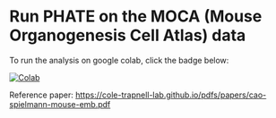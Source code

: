 # Run PHATE on the MOCA (Mouse Organogenesis Cell Atlas) data

To run the analysis on google colab, click the badge below:

[![Colab](https://colab.research.google.com/assets/colab-badge.svg)](https://colab.research.google.com/github/jcyang34/BENG469_2022spring/blob/main/PHATE.ipynb)


Reference paper: https://cole-trapnell-lab.github.io/pdfs/papers/cao-spielmann-mouse-emb.pdf

